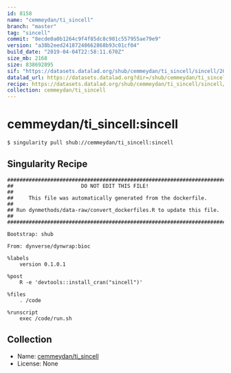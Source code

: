 ```yaml
---
id: 8158
name: "cemmeydan/ti_sincell"
branch: "master"
tag: "sincell"
commit: "8ecde0a0b1264c9f4f85dc8c901c557955ae79e9"
version: "a38b2eed24187248662868b93c01cf04"
build_date: "2019-04-04T22:58:11.670Z"
size_mb: 2168
size: 838692895
sif: "https://datasets.datalad.org/shub/cemmeydan/ti_sincell/sincell/2019-04-04-8ecde0a0-a38b2eed/a38b2eed24187248662868b93c01cf04.simg"
datalad_url: https://datasets.datalad.org?dir=/shub/cemmeydan/ti_sincell/sincell/2019-04-04-8ecde0a0-a38b2eed/
recipe: https://datasets.datalad.org/shub/cemmeydan/ti_sincell/sincell/2019-04-04-8ecde0a0-a38b2eed/Singularity
collection: cemmeydan/ti_sincell
---
```


# cemmeydan/ti_sincell:sincell

```bash
$ singularity pull shub://cemmeydan/ti_sincell:sincell
```

## Singularity Recipe

```singularity
########################################################################
##                      DO NOT EDIT THIS FILE!                        ##
##     This file was automatically generated from the dockerfile.     ##
## Run dynmethods/data-raw/convert_dockerfiles.R to update this file. ##
########################################################################

Bootstrap: shub

From: dynverse/dynwrap:bioc

%labels
    version 0.1.0.1

%post
    R -e 'devtools::install_cran("sincell")'

%files
    . /code

%runscript
    exec /code/run.sh
```

## Collection

 - Name: [cemmeydan/ti_sincell](https://github.com/cemmeydan/ti_sincell)
 - License: None

